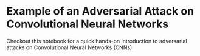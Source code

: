 # Example of an Adversarial Attack on Convolutional Neural Networks

Checkout this notebook for a quick hands-on introduction to adversarial attacks on Convolutional Neural Networks (CNNs).